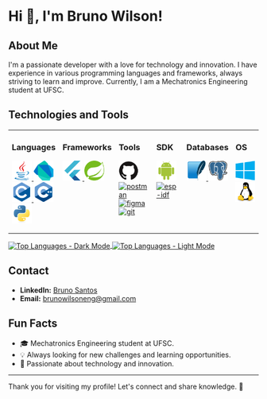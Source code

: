 # Hi 👋, I'm Bruno Wilson!

## About Me

I'm a passionate developer with a love for technology and innovation. I have experience in various programming languages and frameworks, always striving to learn and improve. Currently, I am a Mechatronics Engineering student at UFSC.

## Technologies and Tools

<table align="start" style="width: 100%; table-layout: fixed; border-collapse: collapse;">
  <tr>
    <td align="center" valign="top" style="width: 16.66%; border: 1px;">
      <h3 align="left">Languages</h3>
      <p align="left">
        <a href="https://www.java.com" target="_blank" rel="noreferrer">
          <img src="https://raw.githubusercontent.com/devicons/devicon/master/icons/java/java-original.svg" alt="java" width="40" height="40"/>
        </a>
        <a href="https://dart.dev" target="_blank" rel="noreferrer">
          <img src="https://raw.githubusercontent.com/devicons/devicon/master/icons/dart/dart-original.svg" alt="dart" width="40" height="40"/>
        </a>
        <a href="https://en.wikipedia.org/wiki/C_(programming_language)" target="_blank" rel="noreferrer">
          <img src="https://raw.githubusercontent.com/devicons/devicon/master/icons/c/c-original.svg" alt="c" width="40" height="40"/>
        </a>
        <a href="https://isocpp.org" target="_blank" rel="noreferrer">
          <img src="https://raw.githubusercontent.com/devicons/devicon/master/icons/cplusplus/cplusplus-original.svg" alt="cplusplus" width="40" height="40"/>
        </a>
        <a href="https://www.python.org" target="_blank" rel="noreferrer">
    <img src="https://raw.githubusercontent.com/devicons/devicon/master/icons/python/python-original.svg" alt="Python" width="40" height="40"/>
</a>
      </p>
    </td>
    <td align="center" valign="top" style="width: 16.66%; border: 1px ;">
      <h3 align="left">Frameworks</h3>
      <p align="left">
        <a href="https://flutter.dev" target="_blank" rel="noreferrer">
          <img src="https://raw.githubusercontent.com/devicons/devicon/master/icons/flutter/flutter-original.svg" alt="flutter" width="40" height="40"/>
        </a>
        <a href="https://spring.io/projects/spring-boot" target="_blank" rel="noreferrer">
          <img src="https://raw.githubusercontent.com/devicons/devicon/master/icons/spring/spring-original.svg" alt="spring-boot" width="40" height="40"/>
        </a>
      </p>
    </td>
    <td align="center" valign="top" style="width: 16.66%; border: 1px ;">
      <h3 align="left">Tools</h3>
      <p align="left">
        <a href="https://github.com" target="_blank" rel="noreferrer">
          <img src="https://raw.githubusercontent.com/devicons/devicon/master/icons/github/github-original.svg" alt="github" width="40" height="40"/>
        </a>
        <a href="https://www.postman.com" target="_blank" rel="noreferrer">
          <img src="https://www.vectorlogo.zone/logos/getpostman/getpostman-icon.svg" alt="postman" width="40" height="40"/>
        </a>
        <a href="https://www.figma.com" target="_blank" rel="noreferrer">
          <img src="https://www.vectorlogo.zone/logos/figma/figma-icon.svg" alt="figma" width="40" height="40"/>
        </a>
        <a href="https://git-scm.com" target="_blank" rel="noreferrer">
          <img src="https://www.vectorlogo.zone/logos/git-scm/git-scm-icon.svg" alt="git" width="40" height="40"/>
        </a>
      </p>
    </td>
    <td align="center" valign="top" style="width: 16.66%; border: 1px ;">
      <h3 align="left">SDK</h3>
      <p align="left">
        <a href="https://developer.android.com/studio" target="_blank" rel="noreferrer">
          <img src="https://raw.githubusercontent.com/devicons/devicon/master/icons/android/android-original.svg" alt="android" width="40" height="40"/>
        </a>
        <a href="https://www.espressif.com/en/products/sdks/esp-idf" target="_blank" rel="noreferrer">
          <img src="https://avatars.githubusercontent.com/u/145516710?v=4" alt="esp-idf" width="40" height="40"/>
        </a>
      </p>
    </td>
    <td align="center" valign="top" style="width: 16.66%; border: 1px ;">
      <h3 align="left">Databases</h3>
      <p align="left">
        <a href="https://www.sqlite.org" target="_blank" rel="noreferrer">
          <img src="https://raw.githubusercontent.com/devicons/devicon/master/icons/sqlite/sqlite-original.svg" alt="sqlite" width="40" height="40"/>
        </a>
        <a href="https://www.postgresql.org" target="_blank" rel="noreferrer">
          <img src="https://raw.githubusercontent.com/devicons/devicon/master/icons/postgresql/postgresql-original.svg" alt="postgresql" width="40" height="40"/>
        </a>
      </p>
    </td>
    <td align="center" valign="top" style="width: 16.66%; border: 1px ;">
      <h3 align="left">OS</h3>
      <p align="left">
        <a href="https://www.microsoft.com/windows" target="_blank" rel="noreferrer">
          <img src="https://raw.githubusercontent.com/devicons/devicon/master/icons/windows8/windows8-original.svg" alt="windows" width="40" height="40"/>
        </a>
        <a href="https://www.linux.org" target="_blank" rel="noreferrer">
          <img src="https://raw.githubusercontent.com/devicons/devicon/master/icons/linux/linux-original.svg" alt="linux" width="40" height="40"/>
        </a>
      </p>
    </td>
  </tr>
</table>

<p>
    <a href="https://github-readme-stats-alpha-roan-66.vercel.app/api/top-langs?username=OBrunoW&show_icons=true&locale=en&layout=compact&theme=dark#gh-dark-mode-only">
        <img align="center" src="https://github-readme-stats-alpha-roan-66.vercel.app/api/top-langs?username=OBrunoW&show_icons=true&locale=en&layout=compact&theme=dark#gh-dark-mode-only" alt="Top Languages - Dark Mode" />
    </a>
    <a href="https://github-readme-stats-alpha-roan-66.vercel.app/api/top-langs?username=OBrunoW&show_icons=true&locale=en&layout=compact&theme=default#gh-light-mode-only">
        <img align="center" src="https://github-readme-stats-alpha-roan-66.vercel.app/api/top-langs?username=OBrunoW&show_icons=true&locale=en&layout=compact&theme=default#gh-light-mode-only" alt="Top Languages - Light Mode" />
    </a>
</p>

## Contact

- **LinkedIn:** [Bruno Santos](https://www.linkedin.com/in/brunowsantos/)
- **Email:** brunowilsoneng@gmail.com

## Fun Facts

- 🎓 Mechatronics Engineering student at UFSC.
- 💡 Always looking for new challenges and learning opportunities.
- 🚀 Passionate about technology and innovation.

---

Thank you for visiting my profile! Let's connect and share knowledge. 🚀

